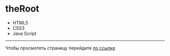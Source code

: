 # theRoot
- HTML5
- CSS3
- Java Script
____
Чтобы просмотеть страницу перейдите [по ссылке](arinatrepacheva.github.io/theRoot/)

